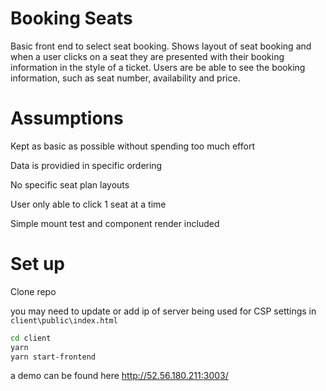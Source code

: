 # Booking Seats

Basic front end to select seat booking. Shows layout of seat booking and when a user clicks on a seat they are presented with their booking information in the style of a ticket.  Users are be able to see the booking information, such as seat number, availability and price.

# Assumptions

Kept as basic as possible without spending too much effort

Data is providied in specific ordering

No specific seat plan layouts

User only able to click 1 seat at a time

Simple mount test and component render included



# Set up

Clone repo

you may need to update or add ip of server being used for CSP settings in `client\public\index.html`

```bash
cd client
yarn
yarn start-frontend
```

a demo can be found here http://52.56.180.211:3003/
